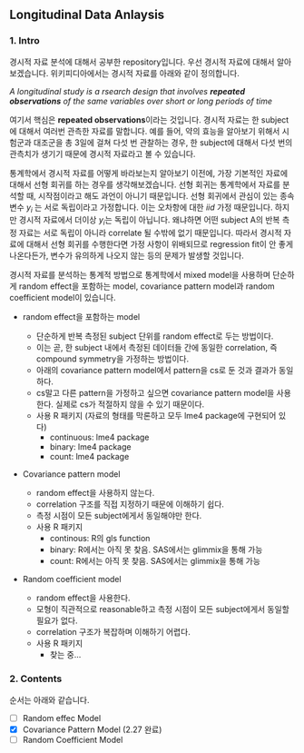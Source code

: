 ## Longitudinal Data Anlaysis

### 1. Intro

경시적 자료 분석에 대해서 공부한 repository입니다. 우선 경시적 자료에 대해서 알아보겠습니다. 위키피디아에서는 경시적 자료를 아래와 같이 정의합니다.

*A longitudinal study is a rsearch design that involves **repeated observations** of the same variables over short or long periods of time*

여기서 핵심은 **repeated observations**이라는 것입니다. 경시적 자료는 한 subject에 대해서 여러번 관측한 자료를 말합니다. 예를 들어, 약의 효능을 알아보기 위해서 시험군과 대조군을 총 3일에 걸쳐 다섯 번 관찰하는 경우, 한 subject에 대해서 다섯 번의 관측치가 생기기 때문에 경시적 자료라고 볼 수 있습니다.

통계학에서 경시적 자료를 어떻게 바라보는지 알아보기 이전에, 가장 기본적인 자료에 대해서 선형 회귀를 하는 경우를 생각해보겠습니다. 선형 회귀는 통계학에서 자료를 분석할 때, 시작점이라고 해도 과언이 아니기 때문입니다. 선형 회귀에서 관심이 있는 종속변수 $y_i$ 는 서로 독립이라고 가정합니다. 이는 오차항에 대한 $iid$ 가정 때문입니다. 하지만 경시적 자료에서 더이상 $y_i$는 독립이 아닙니다. 왜냐하면 어떤 subject A의 반복 측정 자료는 서로 독립이 아니라 correlate 될 수밖에 없기 때문입니다. 따라서 경시적 자료에 대해서 선형 회귀를 수행한다면 가정 사항이 위배되므로 regression fit이 안 좋게 나온다든가, 변수가 유의하게 나오지 않는 등의 문제가 발생할 것입니다.

경시적 자료를 분석하는 통계적 방법으로 통계학에서 mixed model을 사용하며 단순하게 random effect을 포함하는 model, covariance pattern model과 random coefficient model이 있습니다.

* random effect을 포함하는 model
  * 단순하게 반복 측정된 subject 단위를 random effect로 두는 방법이다.
  * 이는 곧, 한 subject 내에서 측정된 데이터들 간에 동일한 correlation, 즉 compound symmetry을 가정하는 방법이다.
  * 아래의 covariance pattern model에서 pattern을 cs로 둔 것과 결과가 동일하다.
  * cs말고 다른 pattern을 가정하고 싶으면 covariance pattern model을 사용한다. 실제로 cs가 적절하지 않을 수 있기 때문이다.
  * 사용 R 패키지 (자료의 형태를 막론하고 모두 lme4 package에 구현되어 있다)
    * continuous: lme4 package
    * binary: lme4 package
    * count: lme4 package
  
* Covariance pattern model
  * random effect을 사용하지 않는다.
  * correlation 구조를 직접 지정하기 때문에 이해하기 쉽다.
  * 측정 시점이 모든 subject에게서 동일해야만 한다.
  * 사용 R 패키지
    * continous: R의 gls function
    * binary: R에서는 아직 못 찾음. SAS에서는 glimmix을 통해 가능
    * count: R에서는 아직 못 찾음. SAS에서는 glimmix을 통해 가능
    
* Random coefficient model
  * random effect을 사용한다.
  * 모형이 직관적으로 reasonable하고 측정 시점이 모든 subject에게서 동일할 필요가 없다.
  * correlation 구조가 복잡하며 이해하기 어렵다.
  * 사용 R 패키지
    * 찾는 중...

### 2. Contents

순서는 아래와 같습니다.

- [ ] Random effec Model
- [X] Covariance Pattern Model (2.27 완료)
- [ ] Random Coefficient Model
